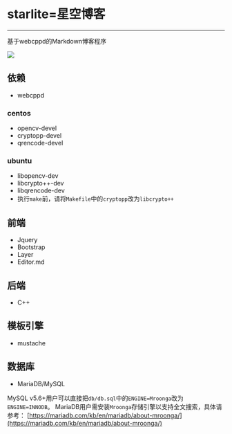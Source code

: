# starlite=星空博客
---
基于webcppd的Markdown博客程序

![](https://raw.githubusercontent.com/webcpp/starlite/master/assets/blog/starlite-log.png)

## 依赖
- webcppd

 ### centos
  - opencv-devel
  - cryptopp-devel
  - qrencode-devel

 ### ubuntu 
  - libopencv-dev
  - libcrypto++-dev
  - libqrencode-dev
  - 执行`make`前，请将`Makefile`中的`cryptopp`改为`libcrypto++`

## 前端
- Jquery
- Bootstrap
- Layer
- Editor.md

## 后端
- C++

## 模板引擎
- mustache

## 数据库
- MariaDB/MySQL

MySQL v5.6+用户可以直接把`db/db.sql`中的`ENGINE=Mroonga`改为`ENGINE=INNODB`。
MariaDB用户需安装`Mroonga`存储引擎以支持全文搜索，具体请参考：
[https://mariadb.com/kb/en/mariadb/about-mroonga/](https://mariadb.com/kb/en/mariadb/about-mroonga/)
 
